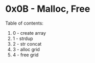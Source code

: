 # 0x0B - Malloc, Free
Table of contents:
1. 0 - create array
2. 1 - strdup
3. 2 - str concat
4. 3 - alloc grid
5. 4 - free grid


